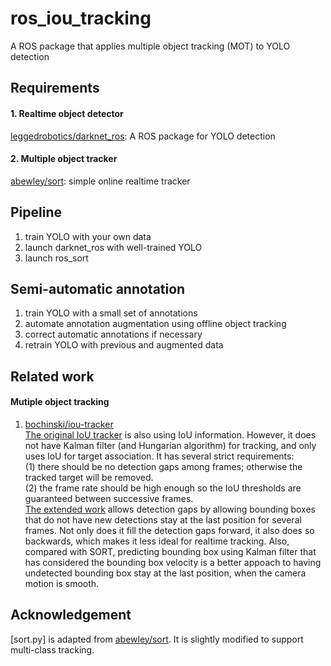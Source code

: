 # ros_iou_tracking
A ROS package that applies multiple object tracking (MOT) to YOLO detection

## Requirements
#### 1. Realtime object detector  
[leggedrobotics/darknet_ros](https://github.com/leggedrobotics/darknet_ros): A ROS package for YOLO detection

#### 2. Multiple object tracker  
[abewley/sort](https://github.com/abewley/sort): simple online realtime tracker  

## Pipeline
1. train YOLO with your own data
2. launch darknet_ros with well-trained YOLO
3. launch ros_sort

## Semi-automatic annotation
1. train YOLO with a small set of annotations
2. automate annotation augmentation using offline object tracking
3. correct automatic annotations if necessary
4. retrain YOLO with previous and augmented data

## Related work
#### Mutiple object tracking
1. [bochinski/iou-tracker](https://github.com/bochinski/iou-tracker)  
[The original IoU tracker](http://elvera.nue.tu-berlin.de/files/1517Bochinski2017.pdf) is also using IoU information. However, it does not have Kalman filter (and Hungarian algorithm) for tracking, and only uses IoU for target association. It has several strict requirements:  
(1) there should be no detection gaps among frames; otherwise the tracked target will be removed.  
(2) the frame rate should be high enough so the IoU thresholds are guaranteed between successive frames.  
[The extended work](http://elvera.nue.tu-berlin.de/files/1547Bochinski2018.pdf) allows detection gaps by allowing bounding boxes that do not have new detections stay at the last position for several frames. Not only does it fill the detection gaps forward, it also does so backwards, which makes it less ideal for realtime tracking. Also, compared with SORT, predicting bounding box using Kalman filter that has considered the bounding box velocity is a better appoach to having undetected bounding box stay at the last position, when the camera motion is smooth.  

## Acknowledgement
[sort.py] is adapted from [abewley/sort](https://github.com/abewley/sort). It is slightly modified to support multi-class tracking.